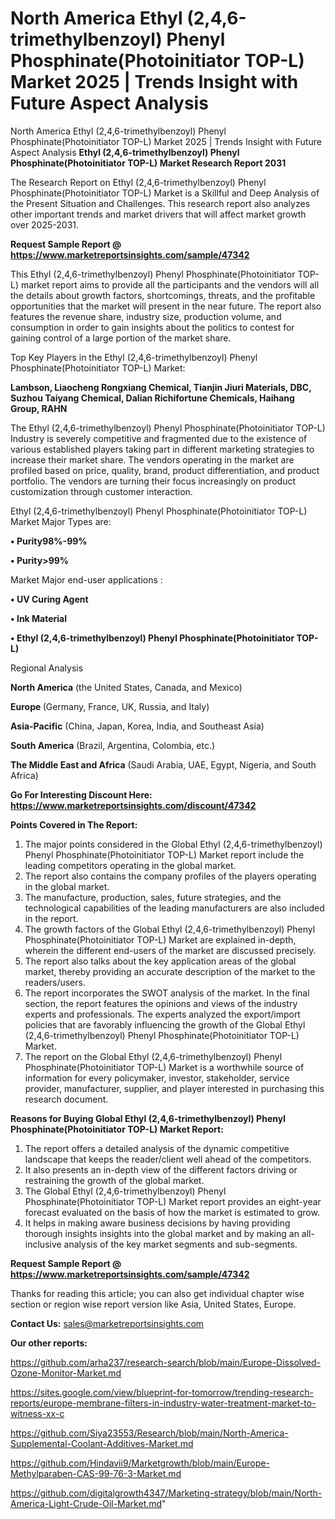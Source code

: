 # North America Ethyl (2,4,6-trimethylbenzoyl) Phenyl Phosphinate(Photoinitiator TOP-L) Market 2025 | Trends Insight with Future Aspect Analysis
North America Ethyl (2,4,6-trimethylbenzoyl) Phenyl Phosphinate(Photoinitiator TOP-L) Market 2025 | Trends Insight with Future Aspect Analysis
<strong>Ethyl (2,4,6-trimethylbenzoyl) Phenyl Phosphinate(Photoinitiator TOP-L) Market Research Report 2031</strong>

The Research Report on Ethyl (2,4,6-trimethylbenzoyl) Phenyl Phosphinate(Photoinitiator TOP-L) Market is a Skillful and Deep Analysis of the Present Situation and Challenges. This research report also analyzes other important trends and market drivers that will affect market growth over 2025-2031.

<strong>Request Sample Report @ <a href=https://www.marketreportsinsights.com/sample/47342>https://www.marketreportsinsights.com/sample/47342</a></strong>

This Ethyl (2,4,6-trimethylbenzoyl) Phenyl Phosphinate(Photoinitiator TOP-L) market report aims to provide all the participants and the vendors will all the details about growth factors, shortcomings, threats, and the profitable opportunities that the market will present in the near future. The report also features the revenue share, industry size, production volume, and consumption in order to gain insights about the politics to contest for gaining control of a large portion of the market share.

Top Key Players in the Ethyl (2,4,6-trimethylbenzoyl) Phenyl Phosphinate(Photoinitiator TOP-L) Market:

<strong>Lambson, Liaocheng Rongxiang Chemical, Tianjin Jiuri Materials, DBC, Suzhou Taiyang Chemical, Dalian Richifortune Chemicals, Haihang Group, RAHN</strong>

The Ethyl (2,4,6-trimethylbenzoyl) Phenyl Phosphinate(Photoinitiator TOP-L) Industry is severely competitive and fragmented due to the existence of various established players taking part in different marketing strategies to increase their market share. The vendors operating in the market are profiled based on price, quality, brand, product differentiation, and product portfolio. The vendors are turning their focus increasingly on product customization through customer interaction.

Ethyl (2,4,6-trimethylbenzoyl) Phenyl Phosphinate(Photoinitiator TOP-L) Market Major Types are:

<strong>•  Purity98%-99%

•  Purity>99%</strong>

Market Major end-user applications :

<strong>•  UV Curing Agent

•  Ink Material

•  Ethyl (2,4,6-trimethylbenzoyl) Phenyl Phosphinate(Photoinitiator TOP-L)</strong>

Regional Analysis

</u><strong><b>North America</b></strong> (the United States, Canada, and Mexico)

<strong><b>Europe </b></strong>(Germany, France, UK, Russia, and Italy)

<strong><b>Asia-Pacific</b></strong> (China, Japan, Korea, India, and Southeast Asia)

<strong><b>South America</b></strong> (Brazil, Argentina, Colombia, etc.)

<strong><b>The Middle East and Africa</b></strong> (Saudi Arabia, UAE, Egypt, Nigeria, and South Africa)

<strong>Go For Interesting Discount Here: <a href=https://www.marketreportsinsights.com/discount/47342>https://www.marketreportsinsights.com/discount/47342</a></strong>

<strong>Points Covered in The Report:</strong>
<ol>
  <li>The major points considered in the Global Ethyl (2,4,6-trimethylbenzoyl) Phenyl Phosphinate(Photoinitiator TOP-L) Market report include the leading competitors operating in the global market.</li>
  <li>The report also contains the company profiles of the players operating in the global market.</li>
  <li>The manufacture, production, sales, future strategies, and the technological capabilities of the leading manufacturers are also included in the report.</li>
  <li>The growth factors of the Global Ethyl (2,4,6-trimethylbenzoyl) Phenyl Phosphinate(Photoinitiator TOP-L) Market are explained in-depth, wherein the different end-users of the market are discussed precisely.</li>
  <li>The report also talks about the key application areas of the global market, thereby providing an accurate description of the market to the readers/users.</li>
  <li>The report incorporates the SWOT analysis of the market. In the final section, the report features the opinions and views of the industry experts and professionals. The experts analyzed the export/import policies that are favorably influencing the growth of the Global Ethyl (2,4,6-trimethylbenzoyl) Phenyl Phosphinate(Photoinitiator TOP-L) Market.</li>
  <li>The report on the Global Ethyl (2,4,6-trimethylbenzoyl) Phenyl Phosphinate(Photoinitiator TOP-L) Market is a worthwhile source of information for every policymaker, investor, stakeholder, service provider, manufacturer, supplier, and player interested in purchasing this research document.</li>
</ol>
<strong>Reasons for Buying Global Ethyl (2,4,6-trimethylbenzoyl) Phenyl Phosphinate(Photoinitiator TOP-L) Market Report:</strong>

<ol>
  <li>The report offers a detailed analysis of the dynamic competitive landscape that keeps the reader/client well ahead of the competitors.</li>
  <li>It also presents an in-depth view of the different factors driving or restraining the growth of the global market.</li>
  <li>The Global Ethyl (2,4,6-trimethylbenzoyl) Phenyl Phosphinate(Photoinitiator TOP-L) Market report provides an eight-year forecast evaluated on the basis of how the market is estimated to grow.</li>
  <li>It helps in making aware business decisions by having providing thorough insights insights into the global market and by making an all-inclusive analysis of the key market segments and sub-segments.</li>
</ol>
<strong>Request Sample Report @ <a href=https://www.marketreportsinsights.com/sample/47342>https://www.marketreportsinsights.com/sample/47342</a></strong>


Thanks for reading this article; you can also get individual chapter wise section or region wise report version like Asia, United States, Europe.

<strong>Contact Us:</strong>
sales@marketreportsinsights.com

<strong>Our other reports:</strong>

<a href=https://github.com/arha237/research-search/blob/main/Europe-Dissolved-Ozone-Monitor-Market.md>https://github.com/arha237/research-search/blob/main/Europe-Dissolved-Ozone-Monitor-Market.md</a>

<a href=https://sites.google.com/view/blueprint-for-tomorrow/trending-research-reports/europe-membrane-filters-in-industry-water-treatment-market-to-witness-xx-c>https://sites.google.com/view/blueprint-for-tomorrow/trending-research-reports/europe-membrane-filters-in-industry-water-treatment-market-to-witness-xx-c</a>

<a href=https://github.com/Siya23553/Research/blob/main/North-America-Supplemental-Coolant-Additives-Market.md>https://github.com/Siya23553/Research/blob/main/North-America-Supplemental-Coolant-Additives-Market.md</a>

<a href=https://github.com/Hindavii9/Marketgrowth/blob/main/Europe-Methylparaben-CAS-99-76-3-Market.md>https://github.com/Hindavii9/Marketgrowth/blob/main/Europe-Methylparaben-CAS-99-76-3-Market.md</a>

<a href=https://github.com/digitalgrowth4347/Marketing-strategy/blob/main/North-America-Light-Crude-Oil-Market.md>https://github.com/digitalgrowth4347/Marketing-strategy/blob/main/North-America-Light-Crude-Oil-Market.md</a>"
